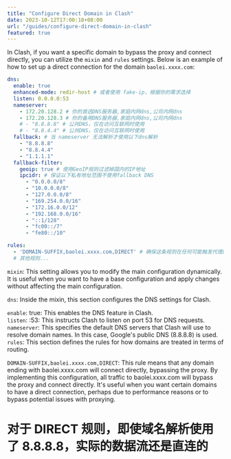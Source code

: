 ```yaml
---
title: "Configure Direct Domain in Clash"
date: 2023-10-12T17:00:18+08:00
url: "/guides/configure-direct-domain-in-clash"
featured: true
---
```


In Clash, if you want a specific domain to bypass the proxy and connect directly, you can utilize the `mixin` and `rules` settings. Below is an example of how to set up a direct connection for the domain `baolei.xxxx.com`:

```yaml
dns:
  enable: true
  enhanced-mode: redir-host # 或者使用 fake-ip，根据你的需求选择
  listen: 0.0.0.0:53
  nameserver:
    - 172.20.128.2 # 你的首选DNS服务器,家庭内网dns,公司内网dns
    - 172.20.128.3 # 你的备用DNS服务器,家庭内网dns,公司内网dns
    # - "8.8.8.8" # 公共DNS，仅在访问互联网时使用
    # - "8.8.4.4" # 公共DNS，仅在访问互联网时使用
  fallback: # 当 nameserver 无法解析才使用以下dns解析
    - "8.8.8.8"
    - "8.8.4.4"
    - "1.1.1.1"
  fallback-filter:
    geoip: true # 使用GeoIP规则过滤掉国内的IP地址
    ipcidr: # 保证以下私有地址范围不使用fallback DNS
      - "0.0.0.0/8"
      - "10.0.0.0/8"
      - "127.0.0.0/8"
      - "169.254.0.0/16"
      - "172.16.0.0/12"
      - "192.168.0.0/16"
      - "::1/128"
      - "fc00::/7"
      - "fe80::/10"

rules:
  - 'DOMAIN-SUFFIX,baolei.xxxx.com,DIRECT' # 确保这条规则在任何可能触发代理的规则之前
  # 其他规则...

```

`mixin`: This setting allows you to modify the main configuration dynamically. It is useful when you want to have a base configuration and apply changes without affecting the main configuration.   

`dns`: Inside the mixin, this section configures the DNS settings for Clash.   

`enable`: true: This enables the DNS feature in Clash.   
`listen`: :53: This instructs Clash to listen on port 53 for DNS requests.   
`nameserver`: This specifies the default DNS servers that Clash will use to resolve domain names. In this case, Google's public DNS (8.8.8.8) is used.   
`rules`: This section defines the rules for how domains are treated in terms of routing.   

`DOMAIN-SUFFIX,baolei.xxxx.com,DIRECT`: This rule means that any domain ending with baolei.xxxx.com will connect directly, bypassing the proxy.
By implementing this configuration, all traffic to baolei.xxxx.com will bypass the proxy and connect directly. It's useful when you want certain domains to have a direct connection, perhaps due to performance reasons or to bypass potential issues with proxying.  

# 对于 DIRECT 规则，即使域名解析使用了 8.8.8.8，实际的数据流还是直连的

